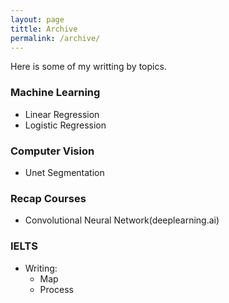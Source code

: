 ```yaml
---
layout: page
tittle: Archive
permalink: /archive/
---
```

Here is some of my writting by topics.

### **Machine Learning**  
* Linear Regression  
* Logistic Regression  
  
### **Computer Vision**  
* Unet Segmentation   
  
### **Recap Courses**  
* Convolutional Neural Network(deeplearning.ai)  
  
### **IELTS**
* Writing:
    * Map
    * Process